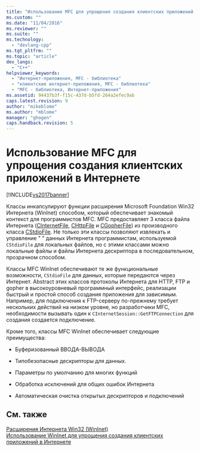 ```yaml
---
title: "Использование MFC для упрощения создания клиентских приложений в Интернете | Microsoft Docs"
ms.custom: ""
ms.date: "11/04/2016"
ms.reviewer: ""
ms.suite: ""
ms.technology: 
  - "devlang-cpp"
ms.tgt_pltfrm: ""
ms.topic: "article"
dev_langs: 
  - "C++"
helpviewer_keywords: 
  - "Интернет-приложения, MFC - библиотека"
  - "клиентские интернет-приложения, MFC - библиотека"
  - "MFC - библиотека, Интернет-приложения"
ms.assetid: 94437b3f-f15c-437d-b5fd-264a2efec9ab
caps.latest.revision: 9
author: "mikeblome"
ms.author: "mblome"
manager: "ghogen"
caps.handback.revision: 5
---
```

# Использование MFC для упрощения создания клиентских приложений в Интернете
[!INCLUDE[vs2017banner](../assembler/inline/includes/vs2017banner.md)]

Классы инкапсулируют функции расширения Microsoft Foundation Win32 Интернета \(WinInet\) способом, который обеспечивает знакомый контекст для программистов MFC.  MFC предоставляет 3 класса файла Интернета \([CInternetFile](../mfc/reference/cinternetfile-class.md), [CHttpFile](../Topic/CHttpFile%20Class.md) и [CGopherFile](../mfc/reference/cgopherfile-class.md)\) из производного класса [CStdioFile](../Topic/CStdioFile%20Class.md).  Не только эти классы позволяют извлекать и управление " " данных Интернета программистам, используемой `CStdioFile` для локальных файлов, но с этими классами можно локальные файлы и файлы Интернета дескриптора в последовательном, прозрачном способом.  
  
 Классы MFC WinInet обеспечивают те же функциональные возможности, `CStdioFile` для данных, которые передаются через Интернет.  Abstract этих классов протоколы Интернета для HTTP, FTP и gopher в высокоуровневый программный интерфейс, реализации быстрый и простой способ создания приложения для зависимым.  Например, для подключения к FTP\-серверу по\-прежнему требует нескольких действий на низком уровне, но разработчики MFC, необходимости вызывать один к `CInternetSession::GetFTPConnection` для создания создается подключение.  
  
 Кроме того, классы MFC WinInet обеспечивает следующие преимущества:  
  
-   Буферизованный ВВОДА\-ВЫВОДА  
  
-   Типобезопасные дескрипторы для данных.  
  
-   Параметры по умолчанию для многих функций  
  
-   Обработка исключений для общих ошибок Интернета  
  
-   Автоматическая очистка открытых дескрипторов и подключений  
  
## См. также  
 [Расширения Интернета Win32 \(WinInet\)](../mfc/win32-internet-extensions-wininet.md)   
 [Использование WinInet для упрощения создания клиентских приложений в Интернете](../mfc/how-wininet-makes-it-easier-to-create-internet-client-applications.md)